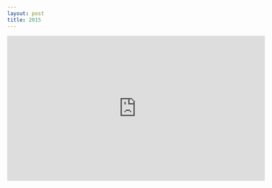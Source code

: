 ```yaml
---
layout: post
title: 2015
---
```


<iframe width="600" height="338" src="https://www.youtube-nocookie.com/embed/Le7HoT5FLpk?rel=0&amp;showinfo=0" frameborder="0" allowfullscreen></iframe>
